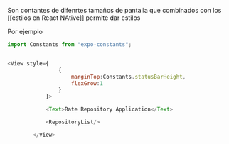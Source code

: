 Son contantes de difenrtes tamaños de pantalla que combinados con los [[estilos en React NAtive]] permite dar estilos

Por ejemplo
```JavaScript
import Constants from "expo-constants";


<View style={
                {
                    marginTop:Constants.statusBarHeight,
                    flexGrow:1
                }
            }>

            <Text>Rate Repository Application</Text>

            <RepositoryList/>

        </View>


```